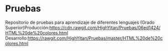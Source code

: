 # Pruebas
Repositorio de pruebas para aprendizaje de diferentes lenguajes (Grado Superior)Producción:https://cdn.rawgit.com/HighYitan/Pruebas/06ed1424/HTML%20de%20colores.html
Desarrollo:https://rawgit.com/HighYitan/Pruebas/master/HTML%20de%20colores.html

